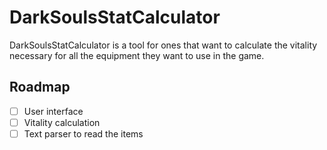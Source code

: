 # DarkSoulsStatCalculator
DarkSoulsStatCalculator is a tool for ones that want to calculate the vitality necessary for all the equipment they want to use in the game.

## Roadmap
-[ ] User interface
-[ ] Vitality calculation
-[ ] Text parser to read the items
